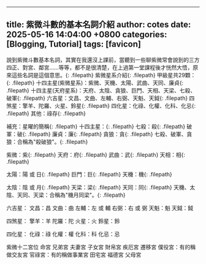 
---
title: 紫微斗數的基本名詞介紹
author: cotes
date: 2025-05-16 14:04:00 +0800
categories: [Blogging, Tutorial]
tags: [favicon]
---

說到紫微斗數基本名詞，其實在我還沒上課前，當聽到一些聊紫微常會說到的三方四正、對宮、鄰宮......等等，都不是很清楚，在上過第一堂課程後才恍然大悟，原來這些名詞是這個意思。{: .filepath}
紫微星系介紹{: .filepath}
甲級星共29顆：{: .filepath}
十四主星(紫微星系)：紫微、天機、太陽、武曲、天同、廉貞{: .filepath}
十四主星(天府星系)：天府、太陰、貪狼、巨門、天相、天梁、七殺、破軍{: .filepath}
六吉星：文昌、文曲、左輔、右弼、天魁、天鉞{: .filepath}
四煞星：擎羊、陀羅、火星、鈴星{: .filepath}
四化星：化祿、化權、化科、化忌{: .filepath}
其他：祿存{: .filepath}

補充：星曜的簡稱{: .filepath}
十四主星：{: .filepath}
七殺：殺{: .filepath}
破軍：破{: .filepath}
廉貞：廉{: .filepath}
貪狼：貪{: .filepath}
七殺、破軍、貪狼：合稱為"殺破狼"。{: .filepath}

紫微：紫{: .filepath}
天府：府{: .filepath}
武曲：武{: .filepath}
天相：相{: .filepath}

太陽：陽 或 日{: .filepath}
巨門：巨{: .filepath}
天機：機{: .filepath}

太陰：陰 或 月{: .filepath}
天梁：梁{: .filepath}
天同：同{: .filepath}
天機、太陰、天同、天梁：合稱為"機月同梁"。{: .filepath}

六吉星：
文昌：昌
文曲：曲
左輔：左 或 輔
右弼：右 或 弼
天魁：魁
天鉞：鉞

四煞星：
擎羊：羊
陀羅：陀
火星：火
鈴星：鈴

四化星：
化祿：祿
化權：權
化科：科
化忌：忌

紫微十二宮位
命宮
兄弟宮
夫妻宮
子女宮
財帛宮
疾厄宮
遷移宮
僕役宮：有的稱做交友宮
官祿宮：有的稱做事業宮
田宅宮
福德宮
父母宮

